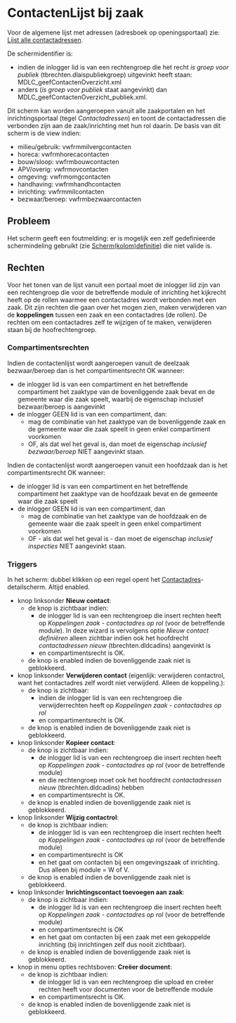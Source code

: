 # ContactenLijst bij zaak

Voor de algemene lijst met adressen (adresboek op openingsportaal) zie: [Lijst alle contactadressen](/docs/probleemoplossing/portalen_en_moduleschermen/openingsportaal/tegel_adresboek/lijst_alle_contactadressen.md).

De schermidentifier is:

- indien de inlogger lid is van een rechtengroep die het recht _is groep voor publiek_ (tbrechten.dlaispubliekgroep) uitgevinkt heeft staan: MDLC_geefContactenOverzicht.xml
- anders (_is groep voor publiek_ staat aangevinkt) dan MDLC_geefContactenOverzicht_publiek.xml.

Dit scherm kan worden aangeroepen vanuit alle zaakportalen en het inrichtingsportaal (tegel _Contactadressen_) en toont de contactadressen die verbonden zijn aan de zaak/inrichting met hun rol daarin.
De basis van dit scherm is de view indien:

- milieu/gebruik: vwfrmmilvergcontacten
- horeca: vwfrmhorecacontacten
- bouw/sloop: vwfrmbouwcontacten
- APV/overig: vwfrmovcontacten
- omgeving: vwfrmomgcontacten
- handhaving: vwfrmhandhcontacten
- inrichting: vwfrmmilcontacten
- bezwaar/beroep: vwfrmbezwaarcontacten

## Probleem

Het scherm geeft een foutmelding: er is mogelijk een zelf gedefinieerde schermindeling gebruikt (zie [Scherm(kolom)definitie](/docs/instellen_inrichten/schermdefinitie/README.md)) die niet valide is.

## Rechten

Voor het tonen van de lijst vanuit een portaal moet de inlogger lid zijn van een rechtengroep die voor de betreffende module of inrichting het kijkrecht heeft op de rollen waarmee een contactadres wordt verbonden met een zaak. Dit zijn rechten die gaan over het mogen zien, maken verwijderen van de **koppelingen** tussen een zaak en een contactadres (de rollen). De rechten om een contactadres zelf te wijzigen of te maken, verwijderen staan bij de hoofrechtengroep.

### Compartimentsrechten

Indien de contactenlijst wordt aangeroepen vanuit de deelzaak bezwaar/beroep dan is het compartimentsrecht OK wanneer:

- de inlogger lid is van een compartiment en het betreffende compartiment het zaaktype van de bovenliggende zaak bevat en de gemeente waar die zaak speelt, waarbij de eigenschap inclusief bezwaar/beroep is aangevinkt
- de inlogger GEEN lid is van een compartiment, dan:
  - mag de combinatie van het zaaktype van de bovenliggende zaak en de gemeente waar die zaak speelt in geen enkel compartiment voorkomen
  - OF, als dat wel het geval is, dan moet de eigenschap _inclusief bezwaar/beroep_ NIET aangevinkt staan.

Indien de contactenlijst wordt aangeroepen vanuit een hoofdzaak dan is het compartimentsrecht OK wanneer:

- de inlogger lid is van een compartiment en het betreffende compartiment het zaaktype van de hoofdzaak bevat en de gemeente waar die zaak speelt
- de inlogger GEEN lid is van een compartiment, dan
  - mag de combinatie van het zaaktype van de hoofdzaak en de gemeente waar die zaak speelt in geen enkel compartiment voorkomen
  - OF - als dat wel het geval is - dan moet de eigenschap _inclusief inspecties_ NIET aangevinkt staan.

### Triggers

In het scherm: dubbel klikken op een regel opent het [Contactadres](/docs/probleemoplossing/module_overstijgende_schermen/contact_adres.md)-detailscherm. Altijd enabled.

- knop linksonder **Nieuw contact**:
  - de knop is zichtbaar indien:
    - de inlogger lid is van een rechtengroep die insert rechten heeft op _Koppelingen zaak - contactadres op rol_ (voor de betreffende module). In deze wizard is vervolgens optie _Nieuw contact definiëren_ alleen zichtbar indien ook het hoofdrecht _contactadressen nieuw_ (tbrechten.dldcadins) aangevinkt is
    - en compartimentsrecht is OK.
  - de knop is enabled indien de bovenliggende zaak niet is geblokkeerd.
- knop linksonder **Verwijderen contact** (eigenlijk: verwijderen contactrol, want het contactadres zelf wordt niet verwijderd. Alleen de koppeling.):
  - de knop is zichtbaar:
    - indien de inlogger lid is van een rechtengroep die verwijderrechten heeft op _Koppelingen zaak - contactadres op rol_
    - en compartimentsrecht is OK.
  - de knop is enabled indien de bovenliggende zaak niet is geblokkeerd.
- knop linksonder **Kopieer contact**:
  - de knop is zichtbaar indien:
    - de inlogger lid is van een rechtengroep die insert rechten heeft op _Koppelingen zaak - contactadres op rol_ (voor de betreffende module)
    - en die rechtengroep moet ook het hoofdrecht _contactadressen nieuw_ (tbrechten.dldcadins) hebben
    - en compartimentsrecht is OK.
  - de knop is enabled indien de bovenliggende zaak niet is geblokkeerd.
- knop linksonder **Wijzig contactrol**:
  - de knop is zichtbaar indien:
    - de inlogger lid is van een rechtengroep die insert rechten heeft op _Koppelingen zaak - contactadres op rol_ (voor de betreffende module)
    - en compartimentsrecht is OK
    - en het gaat om contacten bij een omgevingszaak of inrichting. Dus alleen bij module = W of V.
  - de knop is enabled indien de bovenliggende zaak niet is geblokkeerd.
- knop linksonder **Inrichtingscontact toevoegen aan zaak**:
  - de knop is zichtbaar indien:
    - de inlogger lid is van een rechtengroep die insert rechten heeft op _Koppelingen zaak - contactadres op rol_ (voor de betreffende module)
    - en compartimentsrecht is OK
    - en het gaat om contacten bij een zaak met een gekoppelde inrichting (bij inrichtingen zelf dus nooit zichtbaar).
  - de knop is enabled indien de bovenliggende zaak niet is geblokkeerd.
- knop in menu opties rechtsboven: **Creëer document**:
  - de knop is zichtbaar indien:
    - de inlogger lid is van een rechtengroep die upload en creëer rechten heeft voor documenten voor de betreffende module
    - en compartimentsrecht is OK.
  - de knop is enabled indien de bovenliggende zaak niet is geblokkeerd.
